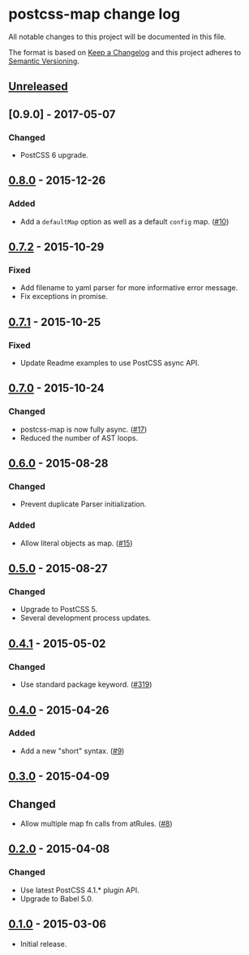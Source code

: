 # postcss-map change log

All notable changes to this project will be documented in this file.

The format is based on [Keep a Changelog](http://keepachangelog.com/)
and this project adheres to [Semantic Versioning](http://semver.org/).


## [Unreleased]

## [0.9.0] - 2017-05-07
### Changed
  * PostCSS 6 upgrade.

## [0.8.0] - 2015-12-26
### Added
  * Add a `defaultMap` option as well as a default `config` map.
    ([#10](https://github.com/pascalduez/postcss-map/issues/10))

## [0.7.2] - 2015-10-29
### Fixed
  * Add filename to yaml parser for more informative error message.
  * Fix exceptions in promise.

## [0.7.1] - 2015-10-25
### Fixed
  * Update Readme examples to use PostCSS async API.

## [0.7.0] - 2015-10-24
### Changed
  * postcss-map is now fully async.
    ([#17](https://github.com/pascalduez/postcss-map/pull/17))
  * Reduced the number of AST loops.

## [0.6.0] - 2015-08-28
### Changed
  * Prevent duplicate Parser initialization.

### Added
  * Allow literal objects as map.
    ([#15](https://github.com/pascalduez/postcss-map/issues/15))

## [0.5.0] - 2015-08-27
### Changed
  * Upgrade to PostCSS 5.
  * Several development process updates.

## [0.4.1] - 2015-05-02
### Changed
  * Use standard package keyword.
    ([#319](https://github.com/postcss/postcss/issues/319))

## [0.4.0] - 2015-04-26
### Added
  * Add a new "short" syntax.
    ([#9](https://github.com/pascalduez/postcss-map/issues/9))

## [0.3.0] - 2015-04-09
## Changed
  * Allow multiple map fn calls from atRules.
    ([#8](https://github.com/pascalduez/postcss-map/issues/8))

## [0.2.0] - 2015-04-08
### Changed
  * Use latest PostCSS 4.1.* plugin API.
  * Upgrade to Babel 5.0.

## [0.1.0] - 2015-03-06
  * Initial release.


[Unreleased]: https://github.com/pascalduez/postcss-map/compare/0.8.0...HEAD
[0.8.0]: https://github.com/pascalduez/postcss-map/compare/0.7.2...0.8.0
[0.7.2]: https://github.com/pascalduez/postcss-map/compare/0.7.1...0.7.2
[0.7.1]: https://github.com/pascalduez/postcss-map/compare/0.7.0...0.7.1
[0.7.0]: https://github.com/pascalduez/postcss-map/compare/0.6.0...0.7.0
[0.6.0]: https://github.com/pascalduez/postcss-map/compare/0.5.0...0.6.0
[0.5.0]: https://github.com/pascalduez/postcss-map/compare/0.4.1...0.5.0
[0.4.1]: https://github.com/pascalduez/postcss-map/compare/0.4.0...0.4.1
[0.4.0]: https://github.com/pascalduez/postcss-map/compare/0.3.0...0.4.0
[0.3.0]: https://github.com/pascalduez/postcss-map/compare/0.2.0...0.3.0
[0.2.0]: https://github.com/pascalduez/postcss-map/compare/0.1.0...0.2.0
[0.1.0]: https://github.com/pascalduez/postcss-map/tags/0.1.0
